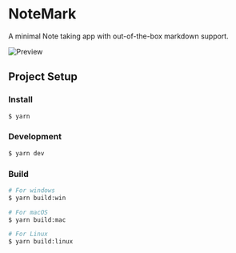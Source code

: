 # NoteMark

A minimal Note taking app with out-of-the-box markdown support.

![Preview](https://github.com/gionathas/NoteMark/assets/16454253/fcfff9dd-04a0-4b62-9cfb-db57ccd6f7aa)

## Project Setup

### Install

```bash
$ yarn
```

### Development

```bash
$ yarn dev
```

### Build

```bash
# For windows
$ yarn build:win

# For macOS
$ yarn build:mac

# For Linux
$ yarn build:linux
```
